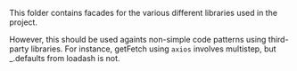 This folder contains facades for the various different libraries used in the project.

However, this should be used againts non-simple code patterns using third-party libraries. For instance, getFetch using `axios` involves multistep, but \_.defaults from loadash is not.
